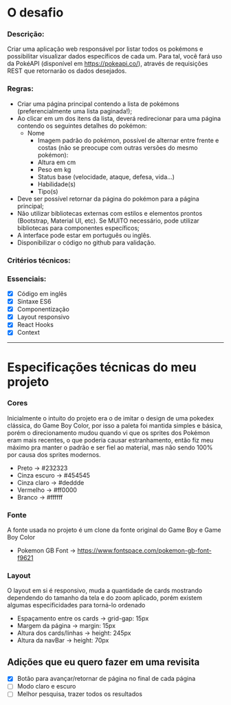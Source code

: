 # **O desafio**

### **Descrição:**

Criar uma aplicação web responsável por listar todos os pokémons e possibilitar visualizar dados específicos de cada um. Para tal, você fará uso da PokéAPI (disponível em https://pokeapi.co/), através de requisições REST que retornarão os dados desejados.

### **Regras:**

- Criar uma página principal contendo a lista de pokémons (preferencialmente uma lista paginada!);
- Ao clicar em um dos itens da lista, deverá redirecionar para uma página contendo os seguintes detalhes do pokémon:
  - Nome
    - Imagem padrão do pokémon, possível de alternar entre frente e costas (não se preocupe com outras versões do mesmo pokémon):
    - Altura em cm
    - Peso em kg
    - Status base (velocidade, ataque, defesa, vida...)
    - Habilidade(s)
    - Tipo(s)
- Deve ser possível retornar da página do pokémon para a página principal;
- Não utilizar bibliotecas externas com estilos e elementos prontos (Bootstrap, Material UI, etc). Se MUITO necessário, pode utilizar bibliotecas para componentes específicos;
- A interface pode estar em português ou inglês.
- Disponibilizar o código no github para validação.

### **Critérios técnicos:**

### **Essenciais:**

- [x] Código em inglês
- [x] Sintaxe ES6
- [x] Componentização
- [x] Layout responsivo
- [x] React Hooks
- [x] Context

---

# **Especificações técnicas do meu projeto**

### **Cores**

Inicialmente o intuito do projeto era o de imitar o design de uma pokedex clássica, do Game Boy Color, por isso a paleta foi mantida simples e básica, porém o direcionamento mudou quando vi que os sprites dos Pokémon eram mais recentes, o que poderia causar estranhamento, então fiz meu máximo pra manter o padrão e ser fiel ao material, mas não sendo 100% por causa dos sprites modernos.

- Preto -> #232323
- Cinza escuro -> #454545
- Cinza claro -> #deddde
- Vermelho -> #ff0000
- Branco -> #ffffff

### **Fonte**

A fonte usada no projeto é um clone da fonte original do Game Boy e Game Boy Color

- Pokemon GB Font -> https://www.fontspace.com/pokemon-gb-font-f9621

### **Layout**

O layout em si é responsivo, muda a quantidade de cards mostrando dependendo do tamanho da tela e do zoom aplicado, porém existem algumas especificidades para torná-lo ordenado

- Espaçamento entre os cards -> grid-gap: 15px
- Margem da página -> margin: 15px
- Altura dos cards/linhas -> height: 245px
- Altura da navBar -> height: 70px

## **Adições que eu quero fazer em uma revisita**

- [x] Botão para avançar/retornar de página no final de cada página
- [ ] Modo claro e escuro
- [ ] Melhor pesquisa, trazer todos os resultados
